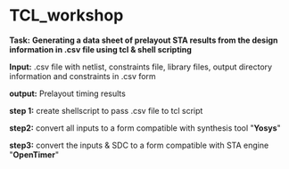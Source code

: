 # TCL_workshop
**Task:** **Generating a data sheet of prelayout STA results from the design information in .csv file using tcl & shell scripting**

**Input:** .csv file with netlist, constraints file, library files, output directory information and constraints in .csv form

**output:** Prelayout timing results

**step 1:** create shellscript to pass .csv file to tcl script

**step2:** convert all inputs to a form compatible with synthesis tool "**Yosys**"

**step3:**  convert the inputs & SDC to a form compatible with STA engine "**OpenTimer**"





